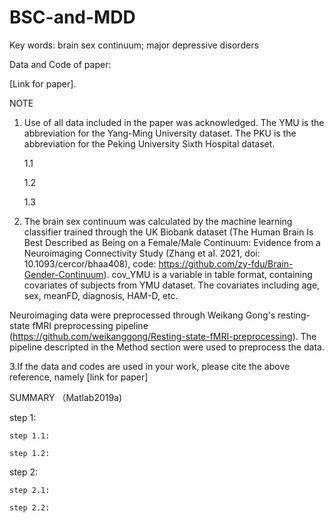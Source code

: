 # BSC-and-MDD

Key words: brain sex continuum; major depressive disorders

Data and Code of paper:

[Link for paper].

NOTE

1. Use of all data included in the paper was acknowledged. The YMU is the abbreviation for the Yang-Ming University dataset. The PKU is the abbreviation for the Peking University Sixth Hospital dataset.
    
    1.1 
    
    1.2 
    
    1.3 

2. The brain sex continuum was calculated by the machine learning classifier trained through the UK Biobank dataset (The Human Brain Is Best Described as Being on a Female/Male Continuum: Evidence from a Neuroimaging Connectivity Study (Zhang et al. 2021, doi: 10.1093/cercor/bhaa408), code: https://github.com/zy-fdu/Brain-Gender-Continuum). cov_YMU is a variable in table format, containing covariates of subjects from YMU dataset. The covariates including age, sex, meanFD, diagnosis, HAM-D, etc.

Neuroimaging data were preprocessed through Weikang Gong's resting-state fMRI preprocessing pipeline (https://github.com/weikanggong/Resting-state-fMRI-preprocessing). The pipeline descripted in the Method section were used to preprocess the data.

3.If the data and codes are used in your work, please cite the above reference, namely [link for paper]

SUMMARY （Matlab2019a)

step 1: 

    step 1.1: 
    
    step 1.2: 


step 2: 

    step 2.1: 
  
    step 2.2: 



